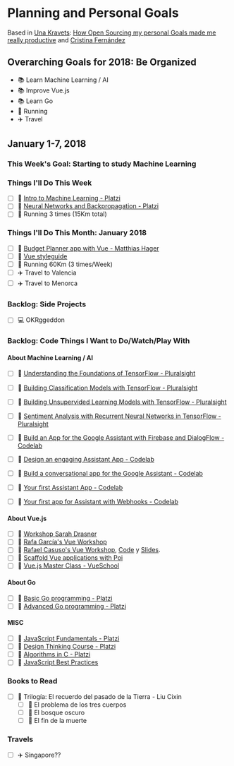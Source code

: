 # Planning and Personal Goals

Based in [Una Kravets](https://github.com/una): [How Open Sourcing my personal Goals made me really productive](https://una.im/personal-goals-guide/) and [Cristina Fernández](https://github.com/cristinafsanz/personal-goals)

## Overarching Goals for 2018: Be Organized
- 📚 Learn Machine Learning / AI
- 📚 Improve Vue.js
- 📚 Learn Go
- 🏃 Running
- ✈️ Travel

## January 1-7, 2018
### This Week's Goal: Starting to study Machine Learning
### Things I'll Do This Week
- [ ] 🚀 [Intro to Machine Learning - Platzi](https://platzi.com/cursos/ia/)
- [ ] 🚀 [Neural Networks and Backpropagation  - Platzi](https://platzi.com/cursos/redes-neuronales/)
- [ ] 🏃 Running 3 times (15Km total)

### Things I'll Do This Month: January 2018
- [ ] 🚀 [Budget Planner app with Vue - Matthias Hager](https://matthiashager.com/complete-vuejs-application-tutorial)
- [ ] 👀 [Vue styleguide](https://github.com/vue-styleguidist/vue-styleguidist)
- [ ] 🏃 Running 60Km (3 times/Week)
- [ ] ✈️ Travel to Valencia
- [ ] ✈️ Travel to Menorca

### Backlog: Side Projects
- [ ] 💻 OKRggeddon

### Backlog: Code Things I Want to Do/Watch/Play With

#### About Machine Learning / AI
- [ ] 🚀 [Understanding the Foundations of TensorFlow - Pluralsight](https://www.pluralsight.com/courses/tensorflow-understanding-foundations)
- [ ] 🚀 [Building Classification Models with TensorFlow - Pluralsight](https://www.pluralsight.com/courses/tensorflow-building-classification-models)
- [ ] 🚀 [Building Unsupervided Learning Models with TensorFlow - Pluralsight](https://www.pluralsight.com/courses/tensorflow-building-unsupervised-learning-models)
- [ ] 🚀 [Sentiment Analysis with Recurrent Neural Networks in TensorFlow - Pluralsight](https://www.pluralsight.com/courses/tensorflow-sentiment-analysis-recurrent-neural-networks)
- [ ] 🚀 [Build an App for the Google Assistant with Firebase and DialogFlow - Codelab](https://codelabs.developers.google.com/codelabs/assistant-codelab/index.html?index=..%2F..%2Findex#0)
- [ ] 🚀 [Design an engaging Assistant App - Codelab](https://codelabs.developers.google.com/codelabs/conversation-design/index.html?index=..%2F..%2Findex#0)
- [ ] 🚀 [Build a conversational app for the Google Assistant - Codelab](https://codelabs.developers.google.com/codelabs/assistant-dialogflow-nodejs/index.html?index=..%2F..%2Findex#0)
- [ ] 🚀 [Your first Assistant App - Codelab](https://codelabs.developers.google.com/codelabs/your-first-kids-action-on-google/index.html?index=..%2F..%2Findex#0)
- [ ] 🚀 [Your first app for Assistant with Webhooks - Codelab](https://codelabs.developers.google.com/codelabs/your-first-action-on-google-with-webhook/index.html?index=..%2F..%2Findex#0)


#### About Vue.js
- [ ] 👀 [Workshop Sarah Drasner](https://github.com/sdras/intro-to-vue)
- [ ] 👀 [Rafa García's Vue Workshop](https://github.com/rafagarcia/vueling)
- [ ] 🚀 [Rafael Casuso's Vue Workshop](https://www.youtube.com/watch?v=SkR_3BGmqRc), [Code](https://github.com/VueJSMadrid/vue-workshop) y [Slides](https://www.slideshare.net/RafaelCasusoRomate/intro-to-vuejs-workshop).
- [ ] 👀 [Scaffold Vue applications with Poi](https://alligator.io/vuejs/vue-scaffold-poi/)
- [ ] 🚀 [Vue.js Master Class - VueSchool](https://vueschool.io/courses/the-vuejs-master-class)

#### About Go
- [ ] 🚀 [Basic Go programming - Platzi](https://platzi.com/cursos/go-basico/)
- [ ] 🚀 [Advanced Go programming - Platzi](https://platzi.com/cursos/go-avanzado/)

#### MISC
- [ ] 🚀 [JavaScript Fundamentals - Platzi](https://platzi.com/cursos/fundamentos-javascript/)
- [ ] 🚀 [Design Thinking Course - Platzi](https://platzi.com/think)
- [ ] 🚀 [Algorithms in C - Platzi](https://platzi.com/cursos/algoritmos/)
- [ ] 👀 [JavaScript Best Practices](https://github.com/excellalabs/js-best-practices-workshopper)

### Books to Read
- [ ] 📖 Trilogía: El recuerdo del pasado de la Tierra - Liu Cixin
    - [ ] 📖 El problema de los tres cuerpos
    - [ ] 📖 El bosque oscuro
    - [ ] 📖 El fin de la muerte

### Travels
- [ ] ✈️ Singapore??
